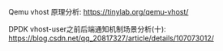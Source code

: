 
Qemu vhost 原理分析: https://tinylab.org/qemu-vhost/

DPDK vhost-user之前后端通知机制场景分析(十): https://blog.csdn.net/qq_20817327/article/details/107073012/




